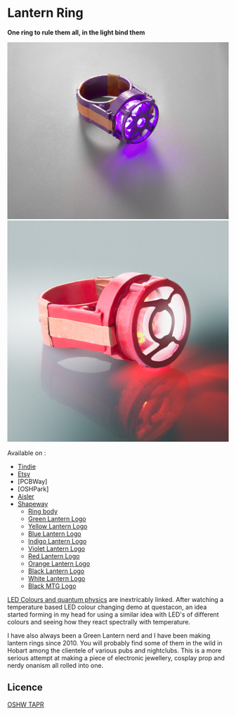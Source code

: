 # Lantern Ring

**One ring to rule them all, in the light bind them**

![Purple Ring](docs/ring_purple.jpg)
![Red Ring](docs/red_ring.jpg)

Available on :
- [Tindie](https://www.tindie.com/products/whatnick/lantern-rings/)
- [Etsy](https://www.etsy.com/au/listing/1365896916/lantern-corps-cosplay-ring-with)
- [PCBWay]
- [OSHPark]
- [Aisler](https://aisler.net/p/UOBXJDJP)
- [Shapeway](https://www.shapeways.com/shops/whatnick)
  - [Ring body](https://www.shapeways.com/product/PLQWLUV6V/lantern-ring-body?optionId=251926151&li=shop-inventory)
  - [Green Lantern Logo](https://www.shapeways.com/product/PLQWLUV6V/lantern-ring-body?optionId=251926155&li=shop-inventory)
  - [Yellow Lantern Logo](https://www.shapeways.com/product/87AK6SYQN/yellow-fear-lanterns-logo-from-dc-universe?optionId=253809626&li=shops)
  - [Blue Lantern Logo](https://www.shapeways.com/product/LDGX3RYWW/hope-lanterns-logo-from-dc-universe?optionId=253809602&li=shops)
  - [Indigo Lantern Logo](https://www.shapeways.com/product/RX6YYCM8E/indigo-empathy-logo-from-dc-universe?optionId=253810127&li=shops)
  - [Violet Lantern Logo](https://www.shapeways.com/product/Q4ZM3RG58/purple-love-lanterns-logo?optionId=253810197&li=shops)
  - [Red Lantern Logo](https://www.shapeways.com/product/2T2WC596J/red-rage-lanterns-logo?optionId=253810042&li=shops)
  - [Orange Lantern Logo](https://www.shapeways.com/product/XHF33N3QN/orange-avarice-lanterns-logo?optionId=253810121&li=shops)
  - [Black Lantern Logo](https://www.shapeways.com/product/NEF64B7SB/lantern-ring-life-and-death)
  - [White Lantern Logo](https://www.shapeways.com/product/NEF64B7SB/lantern-ring-life-and-death)
  - [Black MTG Logo](https://www.shapeways.com/product/NJ25J3LPM/magic-the-gathering-black-mana-logo?optionId=253809132)

[LED Colours and quantum physics](https://www.forbes.com/sites/chadorzel/2019/07/01/the-mostly-quantum-physics-of-making-colors/?sh=2ce5846e3953) are inextricably linked.
After watching a temperature based LED colour changing demo at questacon, an idea started forming in my head for using a similar idea with LED's of different colours and seeing how they
react spectrally with temperature.

I have also always been a Green Lantern nerd and I have been making lantern rings since 2010. You will probably find some of them in the wild in Hobart among the clientele of various
pubs and nightclubs. This is a more serious attempt at making a piece of electronic jewellery, cosplay prop and nerdy onanism all rolled into one.

## Licence

[OSHW TAPR](https://tapr.org/the-tapr-open-hardware-license/)
